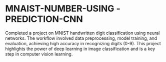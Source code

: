 # MNAIST-NUMBER-USING -PREDICTION-CNN
Completed a project on MNIST handwritten digit classification using neural networks. The workflow involved data preprocessing, model training, and evaluation, achieving high accuracy in recognizing digits (0-9). This project highlights the power of deep learning in image classification and is a key step in computer vision learning.
